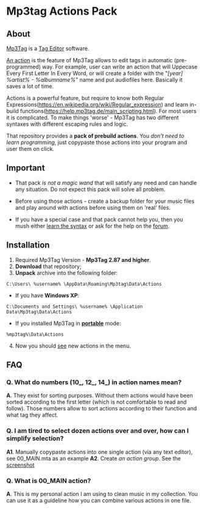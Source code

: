 # Mp3tag Actions Pack

## About
[Mp3Tag](https://www.mp3tag.de/en/) is a [Tag Editor](https://en.wikipedia.org/wiki/Tag_editor) software.

[An action](https://help.mp3tag.de/options_format.html) is the feature of Mp3Tag allows to edit tags in automatic (pre-programmed) way. For example, user can write an action that will Uppecase Every First Letter In Every Word, or will create a folder with the "*[year] %artist% - %albumname%*" name and put audiofiles here. Basically it saves a lot of time.

Actions is a powerful feature, but require to know both Regular Expressions(https://en.wikipedia.org/wiki/Regular_expression) and learn in-build functions(https://help.mp3tag.de/main_scripting.html). For most users it is complicated. To make things 'worse' - Mp3Tag has two different syntaxes with different escaping rules and logic.

That repository provides a **pack of prebuild actions**. You *don't need to learn programming*, just copypaste those actions into your program and user them on click.

## Important
* That pack *is not a magic wand* that will satisfy any need and can handle any situation. Do not expect this pack will solve all problem.

* Before using those actions - create a backup folder for your music files and play around with actions before using them on 'real' files.

* If you have a special case and that pack cannot help you, then you mush either [learn the syntax](https://community.mp3tag.de/t/actions-and-batch-operations/967/12) or ask for the help on the [forum](https://community.mp3tag.de/).

## Installation
1. Required Mp3Tag Version - **Mp3Tag 2.87 and higher**.
2. **Download** that repository;
3. **Unpack** archive into the following folder:

```
C:\Users\ %username% \AppData\Roaming\Mp3tag\Data\Actions
```

- If you have **Windows XP**:

```
C:\Documents and Settings\ %username% \Application Data\Mp3tag\Data\Actions
```

- If you installed Mp3Tag in **[portable](https://www.mp3tag.de/en/portable.html)** mode:

```
%mp3tag%\Data\Actions 
```

4. Now you should [see](/help/help001.png) new actions in the menu.

## FAQ

### Q. What do numbers (10_, 12_, 14_) in action names mean?
**A**. They exist for sorting purposes. Without them actions would have been sorted according to the first letter (which is not comfortable to read and follow). Those numbers allow to sort actions according to their function and what tag they affect.

### Q. I am tired to select dozen actions over and over, how can I simplify selection?
**A1**. Manually copypaste actions into one single action (via any text editor), see 00_MAIN.mta as an example
**A2**. Create _an action group_. See the [screenshot](/help/help002.png)

### Q. What is 00_MAIN action?
**A**. This is my personal action I am using to clean music in my collection. You can use it as a guideline how you can combine various actions in one file.
